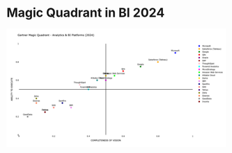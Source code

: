 # Magic Quadrant in BI 2024

![Magic Quadrant in BI 2024](https://github.com/serkan-usta/magic_quadrant_BI/blob/main/magic_quadrant.png)
